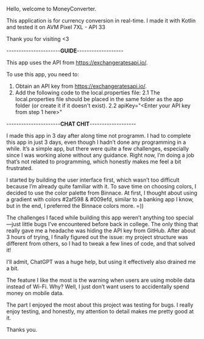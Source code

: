 Hello, welcome to MoneyConverter.

This application is for currency conversion in real-time.
I made it with Kotlin and tested it on AVM Pixel 7XL - API 33

Thank you for visiting <3

----------------------**GUIDE**-------------------

This app uses the API from https://exchangeratesapi.io/.

To use this app, you need to:

1. Obtain an API key from https://exchangeratesapi.io/.
2. Add the following code to the local.properties file:
   2.1 The local.properties file should be placed in the same folder as the app folder (or create it if it doesn't exist).
   2.2 apiKey="<Enter your API key from step 1 here>"

----------------------**CHAT CHIT**-------------------

I made this app in 3 day after along time not programm.
I had to complete this app in just 3 days, even though I hadn’t done any programming in a while. It’s a simple app, but there were quite a few challenges, especially since I was working alone without any guidance. Right now, I’m doing a job that’s not related to programming, which honestly makes me feel a bit frustrated.

I started by building the user interface first, which wasn’t too difficult because I’m already quite familiar with it. To save time on choosing colors, I decided to use the color palette from Binnace. At first, I thought about using a gradient with colors #2af598 & #009efd, similar to a banking app I know, but in the end, I preferred the Binnace colors more. =))

The challenges I faced while building this app weren’t anything too special—just little bugs I’ve encountered before back in college. The only thing that really gave me a headache was hiding the API key from GitHub. After about 3 hours of trying, I finally figured out the issue: my project structure was different from others, so I had to tweak a few lines of code, and that solved it!

I’ll admit, ChatGPT was a huge help, but using it effectively also drained me a bit.

The feature I like the most is the warning when users are using mobile data instead of Wi-Fi. Why? Well, I just don’t want users to accidentally spend money on mobile data.

The part I enjoyed the most about this project was testing for bugs. I really enjoy testing, and honestly, my attention to detail makes me pretty good at it.

Thanks you.
